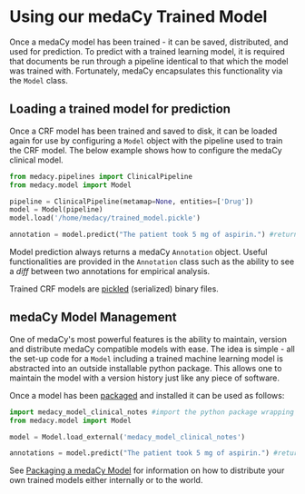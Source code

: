 # Using our medaCy Trained Model

Once a medaCy model has been trained - it can be saved, distributed, and used for prediction.
To predict with a trained learning model, it is required that documents be run through a pipeline identical to that which the model was trained with. Fortunately, medaCy encapsulates this functionality via the `Model` class.


## Loading a trained model for prediction
Once a CRF model has been trained and saved to disk, it can be loaded again for use by configuring a `Model` object with the pipeline used to train the CRF model. The below example shows how to configure the medaCy clinical model.

```python
from medacy.pipelines import ClinicalPipeline
from medacy.model import Model

pipeline = ClinicalPipeline(metamap=None, entities=['Drug'])
model = Model(pipeline)
model.load('/home/medacy/trained_model.pickle')

annotation = model.predict("The patient took 5 mg of aspirin.") #returns an Annotation object
```

Model prediction always returns a medaCy `Annotation` object. Useful functionalities are provided in the `Annotation` class such as the ability to see a *diff* between two annotations for empirical analysis.

Trained CRF models are [pickled](https://docs.python.org/3/library/pickle.html) (serialized) binary files.

## medaCy Model Management

One of medaCy's most powerful features is the ability to maintain, version and distribute medaCy compatible models with ease. The idea is simple - all the set-up code for a `Model` including a trained machine learning model is abstracted into an outside installable python package. This allows one to maintain the model with a version history just like any piece of software.

Once a model has been [packaged](packaging_a_medacy_model.md) and installed it can be used as follows:

```python
import medacy_model_clinical_notes #import the python package wrapping the model
from medacy.model import Model

model = Model.load_external('medacy_model_clinical_notes')

annotations = model.predict("The patient took 5 mg of aspirin.") #returns an Annotation object
```


See [Packaging a medaCy Model](packaging_a_medacy_model.md) for information on how to distribute your own trained models either internally or to the world.



